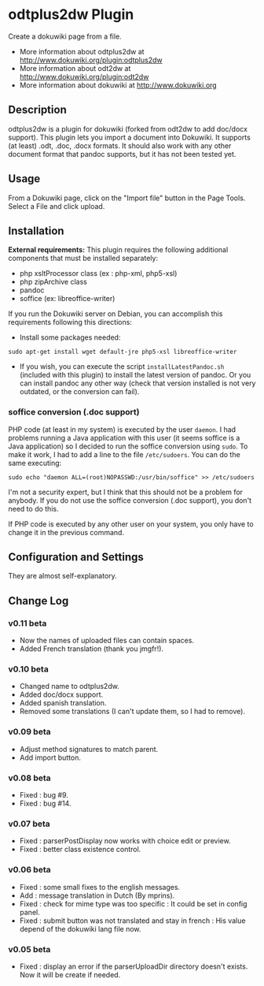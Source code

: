 # odtplus2dw Plugin

Create a dokuwiki page from a file.

- More information about odtplus2dw at http://www.dokuwiki.org/plugin:odtplus2dw
- More information about odt2dw at http://www.dokuwiki.org/plugin:odt2dw
- More information about dokuwiki at http://www.dokuwiki.org

## Description

odtplus2dw is a plugin for dokuwiki (forked from odt2dw to add doc/docx support). This plugin lets you import a document into Dokuwiki. It supports (at least) .odt, .doc, .docx formats. It should also work with any other document format that pandoc supports, but it has not been tested yet.

## Usage

From a Dokuwiki page, click on the "Import file" button in the Page Tools. Select a File and click upload.

## Installation 

**External requirements:** This plugin requires the following additional components that must be installed separately:

- php xsltProcessor class (ex : php-xml, php5-xsl)
- php zipArchive class
- pandoc
- soffice (ex: libreoffice-writer)

If you run the Dokuwiki server on Debian, you can accomplish this requirements following this directions:

- Install some packages needed:

`sudo apt-get install wget default-jre php5-xsl libreoffice-writer`

- If you wish, you can execute the script `installLatestPandoc.sh` (included with this plugin) to install the latest version of pandoc. Or you can install pandoc any other way (check that version installed is not very outdated, or the conversion can fail).

### soffice conversion (.doc support)

PHP code (at least in my system) is executed by the user `daemon`. I had problems running a Java application with this user (it seems soffice is a Java application) so I decided to run the soffice conversion using `sudo`. To make it work, I had to add a line to the file `/etc/sudoers`. You can do the same executing: 

`sudo echo "daemon ALL=(root)NOPASSWD:/usr/bin/soffice" >> /etc/sudoers`

I'm not a security expert, but I think that this should not be a problem for anybody. If you do not use the soffice conversion (.doc support), you don't need to do this.

If PHP code is executed by any other user on your system, you only have to change it in the previous command.

## Configuration and Settings

They are almost self-explanatory.

## Change Log

### v0.11 beta

- Now the names of uploaded files can contain spaces.
- Added French translation (thank you jmgfr!).

### v0.10 beta

- Changed name to odtplus2dw.
- Added doc/docx support.
- Added spanish translation.
- Removed some translations (I can't update them, so I had to remove).

### v0.09 beta

- Adjust method signatures to match parent.
- Add import button.

### v0.08 beta

- Fixed : bug #9.
- Fixed : bug #14.

### v0.07 beta

- Fixed : parserPostDisplay now works with choice edit or preview.
- Fixed : better class existence control.

### v0.06 beta

- Fixed : some small fixes to the english messages.
- Add : message translation in Dutch (By mprins).
- Fixed : check for mime type was too specific : It could be set in config panel.
- Fixed : submit button was not translated and stay in french : His value depend of the dokuwiki lang file now.

### v0.05 beta

- Fixed : display an error if the parserUploadDir directory doesn't exists. Now it will be create if needed.
